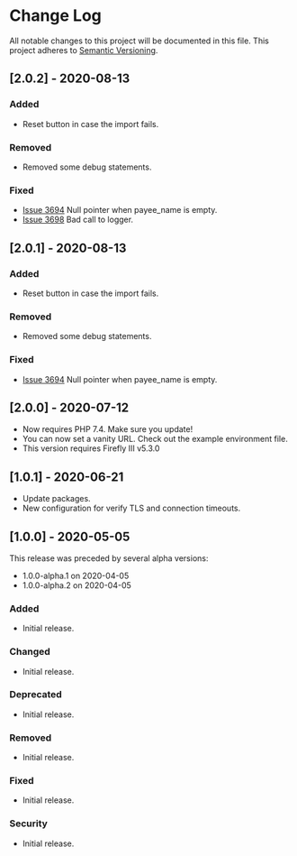 # Change Log
All notable changes to this project will be documented in this file.
This project adheres to [Semantic Versioning](http://semver.org/).

## [2.0.2] - 2020-08-13

### Added
- Reset button in case the import fails.

### Removed
- Removed some debug statements.

### Fixed
- [Issue 3694](https://github.com/firefly-iii/firefly-iii/issues/3694) Null pointer when payee_name is empty.
- [Issue 3698](https://github.com/firefly-iii/firefly-iii/issues/3698) Bad call to logger.

## [2.0.1] - 2020-08-13

### Added
- Reset button in case the import fails.

### Removed
- Removed some debug statements.

### Fixed
- [Issue 3694](https://github.com/firefly-iii/firefly-iii/issues/3694) Null pointer when payee_name is empty.

## [2.0.0] - 2020-07-12

- Now requires PHP 7.4. Make sure you update!
- You can now set a vanity URL. Check out the example environment file.
- This version requires Firefly III v5.3.0

## [1.0.1] - 2020-06-21

- Update packages.
- New configuration for verify TLS and connection timeouts.

## [1.0.0] - 2020-05-05

This release was preceded by several alpha versions:

- 1.0.0-alpha.1 on 2020-04-05
- 1.0.0-alpha.2 on 2020-04-05

### Added
- Initial release.

### Changed
- Initial release.

### Deprecated
- Initial release.

### Removed
- Initial release.

### Fixed
- Initial release.

### Security
- Initial release.
